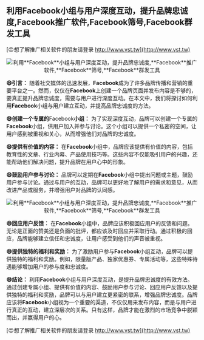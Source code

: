 ## **利用**Facebook**小组与用户深度互动，提升品牌忠诚度,**Facebook**推广软件,**Facebook**筛号,**Facebook**群发工具**

[😍想了解推广相关软件的朋友请登录 http://www.vst.tw](http://www.vst.tw)

 <center><img src="https://vst.tw/MP4/tuiguang/png/7.png" alt="利用**Facebook**小组与用户深度互动，提升品牌忠诚度,**Facebook**推广软件,**Facebook**筛号,**Facebook**群发工具"></center>

**😄引言：**
随着社交媒体的迅速发展，**Facebook**成为了许多品牌传播和营销的重要平台之一。然而，仅仅在**Facebook**上创建一个品牌页面并发布内容是不够的，要真正提升品牌忠诚度，需要与用户进行深度互动。在本文中，我们将探讨如何利用**Facebook**小组与用户建立互动，并提高品牌忠诚度的方法。

**😄创建一个专属的**Facebook**小组：**
为了实现深度互动，品牌可以创建一个专属的**Facebook**小组，供用户加入并参与讨论。这个小组可以提供一个私密的空间，让用户感到被重视和关心，从而增强他们对品牌的忠诚度。

**😄提供有价值的内容：**
在**Facebook**小组中，品牌应该提供有价值的内容，包括教育性的文章、行业内幕、产品使用技巧等。这些内容不仅能吸引用户的兴趣，还能帮助他们解决问题，提升品牌在用户心中的形象。

**😄鼓励用户参与讨论：**
品牌可以定期在**Facebook**小组中提出问题或主题，鼓励用户参与讨论。通过与用户的互动，品牌可以更好地了解用户的需求和意见，从而改进产品或服务，并增强用户对品牌的认同感。

 <center><img src="https://vst.tw/MP4/tuiguang/png/2.png" alt="利用**Facebook**小组与用户深度互动，提升品牌忠诚度,**Facebook**推广软件,**Facebook**筛号,**Facebook**群发工具"></center>

**😄回应用户反馈：**
在**Facebook**小组中，品牌应该积极回应用户的反馈和问题。无论是正面的赞美还是负面的批评，都应该及时回应并采取行动。通过积极的回应，品牌能够建立信任和忠诚度，让用户感受到他们的声音被重视。

**😄提供独特的福利和奖励：**
为了激励用户参与**Facebook**小组互动，品牌可以提供独特的福利和奖励。例如，限量版产品、独家优惠券、专属活动等，这些特殊待遇能够增加用户的参与度和忠诚度。

**😄结论：**
利用**Facebook**小组与用户深度互动，是提升品牌忠诚度的有效方法。通过创建专属小组、提供有价值的内容、鼓励用户参与讨论、回应用户反馈以及提供独特的福利和奖励，品牌可以与用户建立更紧密的联系，增强品牌忠诚度。品牌应该将**Facebook**小组视为一个重要的渠道，不仅仅用来发布内容，而是与用户进行真正的互动，建立深层次的关系。只有这样，品牌才能在激烈的市场竞争中脱颖而出，并赢得用户的心。

[😍想了解推广相关软件的朋友请登录 http://www.vst.tw](http://www.vst.tw)



